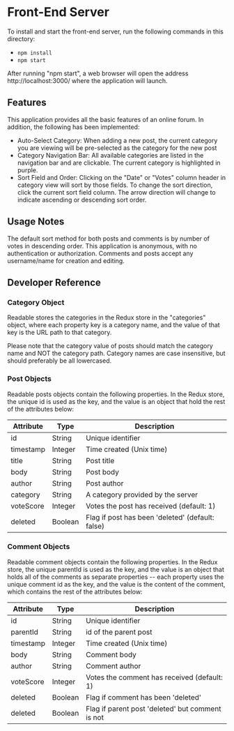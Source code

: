 # Front-End Server

To install and start the front-end server, run the following commands in this directory:

* `npm install`
* `npm start`

After running "npm start", a web browser will open the address http://localhost:3000/ where the application will launch.

## Features

This application provides all the basic features of an online forum. In addition, the following has been implemented:
* Auto-Select Category: When adding a new post, the current category you are viewing will be pre-selected as the category for the new post
* Category Navigation Bar: All available categories are listed in the navigation bar and are clickable. The current category is highlighted in purple.
* Sort Field and Order: Clicking on the "Date" or "Votes" column header in category view will sort by those fields. To change the sort direction, click the current sort field column. The arrow direction will change to indicate ascending or descending sort order.

## Usage Notes

The default sort method for both posts and comments is by number of votes in descending order. This application is anonymous, with no authentication or authorization. Comments and posts accept any username/name for creation and editing.

## Developer Reference

### Category Object

Readable stores the categories in the Redux store in the "categories" object, where each property key is a category name, and the value of that key is the URL path to that category.

Please note that the category value of posts should match the category name and NOT the category path. Category names are case insensitive, but should preferably be all lowercased.

### Post Objects

Readable posts objects contain the following properties. In the Redux store, the unique id is used as the key, and the value is an object that hold the rest of the attributes below:

| Attribute |	Type    | Description                                      |
| --------- | ------- | ------------------------------------------------ |
| id        | String  | Unique identifier                                |
| timestamp | Integer | Time created (Unix time)                         |
| title     | String  | Post title                                       |
| body      | String  | Post body                                        |
| author    | String  | Post author                                      |
| category  | String  | A category provided by the server                |
| voteScore | Integer | Votes the post has received (default: 1)         |
| deleted   | Boolean | Flag if post has been 'deleted' (default: false) |

### Comment Objects

Readable comment objects contain the following properties. In the Redux store, the unique parentId is used as the key, and the value is an object that holds all of the comments as separate properties -- each property uses the unique comment id as the key, and the value is the content of the comment, which contains the rest of the attributes below:

| Attribute |	Type    | Description                                      |
| --------- | ------- | ------------------------------------------------ |
| id        | String  | Unique identifier                                |
| parentId  | String  | id of the parent post                            |
| timestamp | Integer | Time created (Unix time)                         |
| body      | String  | Comment body                                     |
| author    | String  | Comment author                                   |
| voteScore | Integer | Votes the comment has received (default: 1)      |
| deleted   | Boolean | Flag if comment has been 'deleted'               |
| deleted   | Boolean | Flag if parent post 'deleted' but comment is not |
